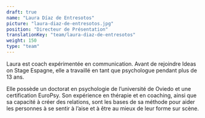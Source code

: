 ```yaml
---
draft: true
name: "Laura Díaz de Entresotos"
picture: "laura-diaz-de-entresotos.jpg"
position: "Directeur de Présentation"
translationKey: "team/laura-diaz-de-entresotos"
weight: 150
type: "team"
---
```

Laura est coach expérimentée en communication. Avant de rejoindre Ideas on Stage Espagne, elle a travaillé en tant que psychologue pendant plus de 13 ans.

Elle possède un doctorat en psychologie de l’université de Oviedo et une certification EuroPsy. Son expérience en thérapie et en coaching, ainsi que sa capacité à créer des relations, sont les bases de sa méthode pour aider les personnes à se sentir à l’aise et à être au mieux de leur forme sur scène.